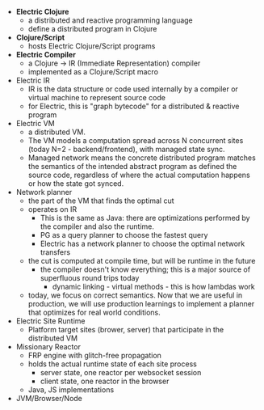 - **Electric Clojure**
	- a distributed and reactive programming language
	- define a distributed program in Clojure
- **Clojure/Script**
	- hosts Electric Clojure/Script programs
- **Electric Compiler**
	- a Clojure -> IR (Immediate Representation) compiler
	- implemented as a Clojure/Script macro
- Electric IR
	- IR is the data structure or code used internally by a compiler or virtual machine to represent source code
	- for Electric, this is "graph bytecode" for a distributed & reactive program
- Electric VM
	- a distributed VM.
	- The VM models a computation spread across N concurrent sites (today N=2 - backend/frontend), with managed state sync.
	- Managed network means the concrete distributed program matches the semantics of the intended abstract program as defined the source code, regardless of where the actual computation happens or how the state got synced.
- Network planner
	- the part of the VM that finds the optimal cut
	- operates on IR
		- This is the same as Java: there are optimizations performed by the compiler and also the runtime.
		- PG as a query planner to choose the fastest query
		- Electric has a network planner to choose the optimal network transfers
	- the cut is computed at compile time, but will be runtime in the future
		- the compiler doesn't know everything; this is a major source of superfluous round trips today
			- dynamic linking - virtual methods - this is how lambdas work
	- today, we focus on correct semantics. Now that we are useful in production, we will use production learnings to implement a planner that optimizes for real world conditions.
- Electric Site Runtime
	- Platform target sites (brower, server) that participate in the distributed VM
- Missionary Reactor
	- FRP engine with glitch-free propagation
	- holds the actual runtime state of each site process
		- server state, one reactor per websocket session
		- client state, one reactor in the browser
	- Java, JS implementations
- JVM/Browser/Node